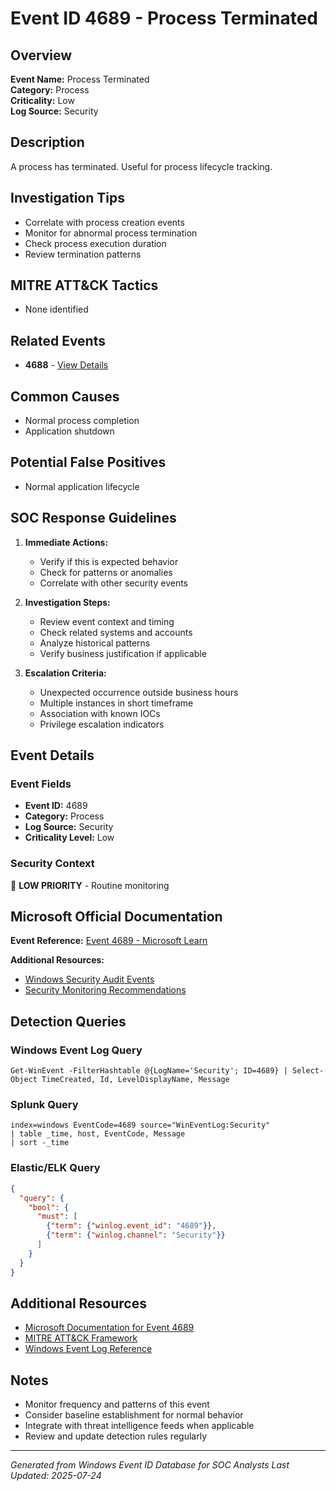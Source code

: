 # Event ID 4689 - Process Terminated

## Overview
**Event Name:** Process Terminated  
**Category:** Process  
**Criticality:** Low  
**Log Source:** Security  

## Description
A process has terminated. Useful for process lifecycle tracking.

## Investigation Tips
- Correlate with process creation events
- Monitor for abnormal process termination
- Check process execution duration
- Review termination patterns

## MITRE ATT&CK Tactics
- None identified

## Related Events
- **4688** - [View Details](4688.md)

## Common Causes
- Normal process completion
- Application shutdown

## Potential False Positives
- Normal application lifecycle

## SOC Response Guidelines
1. **Immediate Actions:**
   - Verify if this is expected behavior
   - Check for patterns or anomalies
   - Correlate with other security events

2. **Investigation Steps:**
   - Review event context and timing
   - Check related systems and accounts
   - Analyze historical patterns
   - Verify business justification if applicable

3. **Escalation Criteria:**
   - Unexpected occurrence outside business hours
   - Multiple instances in short timeframe
   - Association with known IOCs
   - Privilege escalation indicators

## Event Details

### Event Fields
- **Event ID:** 4689
- **Category:** Process
- **Log Source:** Security
- **Criticality Level:** Low

### Security Context
📝 **LOW PRIORITY** - Routine monitoring

## Microsoft Official Documentation
**Event Reference:** [Event 4689 - Microsoft Learn](https://learn.microsoft.com/en-us/previous-versions/windows/it-pro/windows-10/security/threat-protection/auditing/event-4689)

**Additional Resources:**
- [Windows Security Audit Events](https://learn.microsoft.com/en-us/windows/security/threat-protection/auditing/audit-events)
- [Security Monitoring Recommendations](https://learn.microsoft.com/en-us/windows-server/identity/ad-ds/plan/appendix-l--events-to-monitor)

## Detection Queries

### Windows Event Log Query
```
Get-WinEvent -FilterHashtable @{LogName='Security'; ID=4689} | Select-Object TimeCreated, Id, LevelDisplayName, Message
```

### Splunk Query
```spl
index=windows EventCode=4689 source="WinEventLog:Security"
| table _time, host, EventCode, Message
| sort -_time
```

### Elastic/ELK Query
```json
{
  "query": {
    "bool": {
      "must": [
        {"term": {"winlog.event_id": "4689"}},
        {"term": {"winlog.channel": "Security"}}
      ]
    }
  }
}
```

## Additional Resources
- [Microsoft Documentation for Event 4689](https://docs.microsoft.com/en-us/windows/security/threat-protection/auditing/event-4689)
- [MITRE ATT&CK Framework](https://attack.mitre.org/)
- [Windows Event Log Reference](https://docs.microsoft.com/en-us/windows/win32/eventlog/event-logging)

## Notes
- Monitor frequency and patterns of this event
- Consider baseline establishment for normal behavior
- Integrate with threat intelligence feeds when applicable
- Review and update detection rules regularly

---
*Generated from Windows Event ID Database for SOC Analysts*
*Last Updated: 2025-07-24*